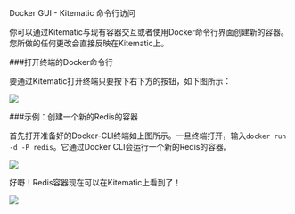Docker GUI - Kitematic 命令行访问


你可以通过Kitematic与现有容器交互或者使用Docker命令行界面创建新的容器。您所做的任何更改会直接反映在Kitematic上。

###打开终端的Docker命令行

要通过Kitematic打开终端只要按下右下方的按钮，如下图所示：

![](https://cloud.githubusercontent.com/assets/251292/6427830/755f1f0c-bf5a-11e4-8533-a2bfe9ac22e3.png)

###示例：创建一个新的Redis的容器

首先打开准备好的Docker-CLI终端如上图所示。一旦终端打开，输入`docker run -d -P redis`。它通过Docker CLI会运行一个新的Redis的容器。

![](https://cloud.githubusercontent.com/assets/251292/6427834/a056d3bc-bf5a-11e4-9700-1ce98ab5e044.png)

好嘢！Redis容器现在可以在Kitematic上看到了！

![](https://cloud.githubusercontent.com/assets/251292/6427849/edc361ce-bf5a-11e4-94ba-17bc1ba3193c.png)